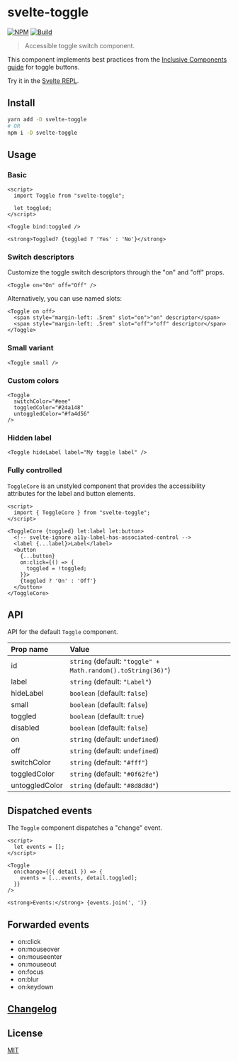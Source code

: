 # svelte-toggle

[![NPM][npm]][npm-url]
[![Build][build]][build-badge]

> Accessible toggle switch component.

This component implements best practices from the [Inclusive Components guide](https://inclusive-components.design/toggle-button/) for toggle buttons.

Try it in the [Svelte REPL](https://svelte.dev/repl/7eee5c643a684315a4fdfe45964aca61?version=3.24.1).

## Install

```bash
yarn add -D svelte-toggle
# OR
npm i -D svelte-toggle
```

## Usage

### Basic

```svelte
<script>
  import Toggle from "svelte-toggle";

  let toggled;
</script>

<Toggle bind:toggled />

<strong>Toggled? {toggled ? 'Yes' : 'No'}</strong>
```

### Switch descriptors

Customize the toggle switch descriptors through the "on" and "off" props.

```svelte
<Toggle on="On" off="Off" />
```

Alternatively, you can use named slots:

```svelte
<Toggle on off>
  <span style="margin-left: .5rem" slot="on">"on" descriptor</span>
  <span style="margin-left: .5rem" slot="off">"off" descriptor</span>
</Toggle>
```

### Small variant

```svelte
<Toggle small />
```

### Custom colors

```svelte
<Toggle
  switchColor="#eee"
  toggledColor="#24a148"
  untoggledColor="#fa4d56"
/>
```

### Hidden label

```svelte
<Toggle hideLabel label="My toggle label" />
```

### Fully controlled

`ToggleCore` is an unstyled component that provides the accessibility attributes for the label and button elements.

```svelte
<script>
  import { ToggleCore } from "svelte-toggle";
</script>

<ToggleCore {toggled} let:label let:button>
  <!-- svelte-ignore a11y-label-has-associated-control -->
  <label {...label}>Label</label>
  <button
    {...button}
    on:click={() => {
      toggled = !toggled;
    }}>
    {toggled ? 'On' : 'Off'}
  </button>
</ToggleCore>
```

## API

API for the default `Toggle` component.

| Prop name      | Value                                                        |
| :------------- | :----------------------------------------------------------- |
| id             | `string` (default: `"toggle" + Math.random().toString(36)"`) |
| label          | `string` (default: `"Label"`)                                |
| hideLabel      | `boolean` (default: `false`)                                 |
| small          | `boolean` (default: `false`)                                 |
| toggled        | `boolean` (default: `true`)                                  |
| disabled       | `boolean` (default: `false`)                                 |
| on             | `string` (default: `undefined`)                              |
| off            | `string` (default: `undefined`)                              |
| switchColor    | `string` (default: `"#fff"`)                                 |
| toggledColor   | `string` (default: `"#0f62fe"`)                              |
| untoggledColor | `string` (default: `"#8d8d8d"`)                              |

## Dispatched events

The `Toggle` component dispatches a "change" event.

```svelte
<script>
  let events = [];
</script>

<Toggle
  on:change={({ detail }) => {
    events = [...events, detail.toggled];
  }}
/>

<strong>Events:</strong> {events.join(', ')}
```

## Forwarded events

- on:click
- on:mouseover
- on:mouseenter
- on:mouseout
- on:focus
- on:blur
- on:keydown

## [Changelog](CHANGELOG.md)

## License

[MIT](LICENSE)

[npm]: https://img.shields.io/npm/v/svelte-toggle.svg?color=%230f62fe
[npm-url]: https://npmjs.com/package/svelte-toggle
[build]: https://travis-ci.com/metonym/svelte-toggle.svg?branch=master
[build-badge]: https://travis-ci.com/metonym/svelte-toggle
